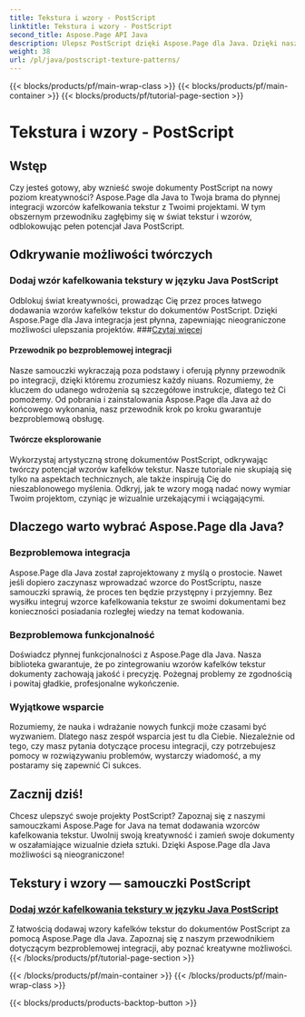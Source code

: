 ```yaml
---
title: Tekstura i wzory - PostScript
linktitle: Tekstura i wzory - PostScript
second_title: Aspose.Page API Java
description: Ulepsz PostScript dzięki Aspose.Page dla Java. Dzięki naszym szczegółowym samouczkom Java PostScript bezproblemowo dodawaj wzory kafelków tekstur, aby zwiększyć możliwości twórcze.
weight: 38
url: /pl/java/postscript-texture-patterns/
---
```


{{< blocks/products/pf/main-wrap-class >}}
{{< blocks/products/pf/main-container >}}
{{< blocks/products/pf/tutorial-page-section >}}

# Tekstura i wzory - PostScript

## Wstęp

Czy jesteś gotowy, aby wznieść swoje dokumenty PostScript na nowy poziom kreatywności? Aspose.Page dla Java to Twoja brama do płynnej integracji wzorców kafelkowania tekstur z Twoimi projektami. W tym obszernym przewodniku zagłębimy się w świat tekstur i wzorów, odblokowując pełen potencjał Java PostScript.

## Odkrywanie możliwości twórczych

### Dodaj wzór kafelkowania tekstury w języku Java PostScript

 Odblokuj świat kreatywności, prowadząc Cię przez proces łatwego dodawania wzorów kafelków tekstur do dokumentów PostScript. Dzięki Aspose.Page dla Java integracja jest płynna, zapewniając nieograniczone możliwości ulepszania projektów. ###[Czytaj więcej](./add-texture-tiling-pattern/)

#### Przewodnik po bezproblemowej integracji

Nasze samouczki wykraczają poza podstawy i oferują płynny przewodnik po integracji, dzięki któremu zrozumiesz każdy niuans. Rozumiemy, że kluczem do udanego wdrożenia są szczegółowe instrukcje, dlatego też Ci pomożemy. Od pobrania i zainstalowania Aspose.Page dla Java aż do końcowego wykonania, nasz przewodnik krok po kroku gwarantuje bezproblemową obsługę.

#### Twórcze eksplorowanie

Wykorzystaj artystyczną stronę dokumentów PostScript, odkrywając twórczy potencjał wzorów kafelków tekstur. Nasze tutoriale nie skupiają się tylko na aspektach technicznych, ale także inspirują Cię do nieszablonowego myślenia. Odkryj, jak te wzory mogą nadać nowy wymiar Twoim projektom, czyniąc je wizualnie urzekającymi i wciągającymi.

## Dlaczego warto wybrać Aspose.Page dla Java?

### Bezproblemowa integracja

Aspose.Page dla Java został zaprojektowany z myślą o prostocie. Nawet jeśli dopiero zaczynasz wprowadzać wzorce do PostScriptu, nasze samouczki sprawią, że proces ten będzie przystępny i przyjemny. Bez wysiłku integruj wzorce kafelkowania tekstur ze swoimi dokumentami bez konieczności posiadania rozległej wiedzy na temat kodowania.

### Bezproblemowa funkcjonalność

Doświadcz płynnej funkcjonalności z Aspose.Page dla Java. Nasza biblioteka gwarantuje, że po zintegrowaniu wzorów kafelków tekstur dokumenty zachowają jakość i precyzję. Pożegnaj problemy ze zgodnością i powitaj gładkie, profesjonalne wykończenie.

### Wyjątkowe wsparcie

Rozumiemy, że nauka i wdrażanie nowych funkcji może czasami być wyzwaniem. Dlatego nasz zespół wsparcia jest tu dla Ciebie. Niezależnie od tego, czy masz pytania dotyczące procesu integracji, czy potrzebujesz pomocy w rozwiązywaniu problemów, wystarczy wiadomość, a my postaramy się zapewnić Ci sukces.

## Zacznij dziś!

Chcesz ulepszyć swoje projekty PostScript? Zapoznaj się z naszymi samouczkami Aspose.Page for Java na temat dodawania wzorców kafelkowania tekstur. Uwolnij swoją kreatywność i zamień swoje dokumenty w oszałamiające wizualnie dzieła sztuki. Dzięki Aspose.Page dla Java możliwości są nieograniczone!
## Tekstury i wzory — samouczki PostScript
### [Dodaj wzór kafelkowania tekstury w języku Java PostScript](./add-texture-tiling-pattern/)
Z łatwością dodawaj wzory kafelków tekstur do dokumentów PostScript za pomocą Aspose.Page dla Java. Zapoznaj się z naszym przewodnikiem dotyczącym bezproblemowej integracji, aby poznać kreatywne możliwości.
{{< /blocks/products/pf/tutorial-page-section >}}

{{< /blocks/products/pf/main-container >}}
{{< /blocks/products/pf/main-wrap-class >}}

{{< blocks/products/products-backtop-button >}}
